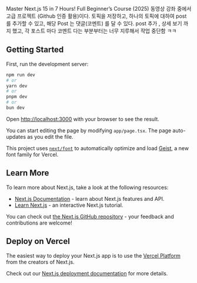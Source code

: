 Master Next.js 15 in 7 Hours! Full Beginner’s Course (2025) 동영상 강좌 중에서
고급 프로젝트 (Github 인증 활용)이다.
토픽을 저장하고, 하나의 토픽에 대하여 post 를 추가할 수 있고, 해당 Post 는 댓글(코멘트) 를 달 수 있다.
post 추가 , 상세 보기 까지 했고, 각 포스트 마다 코멘트 다는 부분부터는 너무 지루해서 작업 중단함 ㅋㅋ

## Getting Started

First, run the development server:

```bash
npm run dev
# or
yarn dev
# or
pnpm dev
# or
bun dev
```

Open [http://localhost:3000](http://localhost:3000) with your browser to see the result.

You can start editing the page by modifying `app/page.tsx`. The page auto-updates as you edit the file.

This project uses [`next/font`](https://nextjs.org/docs/app/building-your-application/optimizing/fonts) to automatically optimize and load [Geist](https://vercel.com/font), a new font family for Vercel.

## Learn More

To learn more about Next.js, take a look at the following resources:

-   [Next.js Documentation](https://nextjs.org/docs) - learn about Next.js features and API.
-   [Learn Next.js](https://nextjs.org/learn) - an interactive Next.js tutorial.

You can check out [the Next.js GitHub repository](https://github.com/vercel/next.js) - your feedback and contributions are welcome!

## Deploy on Vercel

The easiest way to deploy your Next.js app is to use the [Vercel Platform](https://vercel.com/new?utm_medium=default-template&filter=next.js&utm_source=create-next-app&utm_campaign=create-next-app-readme) from the creators of Next.js.

Check out our [Next.js deployment documentation](https://nextjs.org/docs/app/building-your-application/deploying) for more details.
